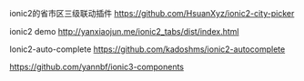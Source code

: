 ionic2的省市区三级联动插件
https://github.com/HsuanXyz/ionic2-city-picker

ionic2 demo 
http://yanxiaojun.me/ionic2_tabs/dist/index.html

Ionic2-auto-complete
https://github.com/kadoshms/ionic2-autocomplete

https://github.com/yannbf/ionic3-components
